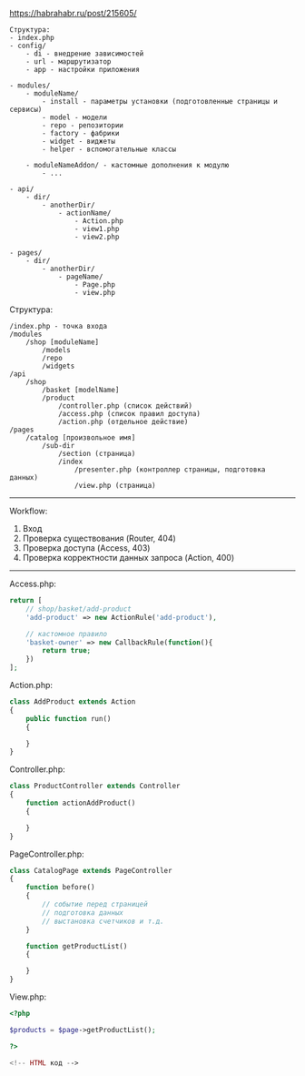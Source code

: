 https://habrahabr.ru/post/215605/

```
Структура:
- index.php
- config/
	- di - внедрение зависимостей
	- url - маршрутизатор
	- app - настройки приложения

- modules/
	- moduleName/
		- install - параметры установки (подготовленные страницы и сервисы)
		- model - модели
		- repo - репозитории
		- factory - фабрики
		- widget - виджеты
		- helper - вспомогательные классы

	- moduleNameAddon/ - кастомные дополнения к модулю
	 	- ...

- api/
	- dir/
		- anotherDir/
			- actionName/
				- Action.php
				- view1.php
				- view2.php
				
- pages/
	- dir/
		- anotherDir/
			- pageName/
				- Page.php
				- view.php
```

Структура:

```
/index.php - точка входа
/modules
	/shop [moduleName]
		/models
		/repo
		/widgets
/api
	/shop
		/basket [modelName]
		/product
			/controller.php (список действий)
			/access.php (список правил доступа)
			/action.php (отдельное действие)
/pages
	/catalog [произвольное имя]
		/sub-dir
			/section (страница)
			/index
				/presenter.php (контроллер страницы, подготовка данных)
				/view.php (страница)
```

---

Workflow:

1. Вход
2. Проверка существования (Router, 404)
3. Проверка доступа (Access, 403)
4. Проверка корректности данных запроса (Action, 400)

---

Access.php:

```php
return [
	// shop/basket/add-product
	'add-product' => new ActionRule('add-product'),

	// кастомное правило
	'basket-owner' => new CallbackRule(function(){
		return true;
	})
];
```

Action.php:

```php
class AddProduct extends Action
{
	public function run()
	{

	}
}
```

Controller.php:

```php
class ProductController extends Controller
{
	function actionAddProduct()
	{

	}
}
```

PageController.php:

```php
class CatalogPage extends PageController
{
	function before()
	{
		// событие перед страницей
		// подготовка данных
		// выстановка счетчиков и т.д.
	}

	function getProductList()
	{

	}
}
```

View.php:

```php
<?php

$products = $page->getProductList();

?>

<!-- HTML код -->

```
